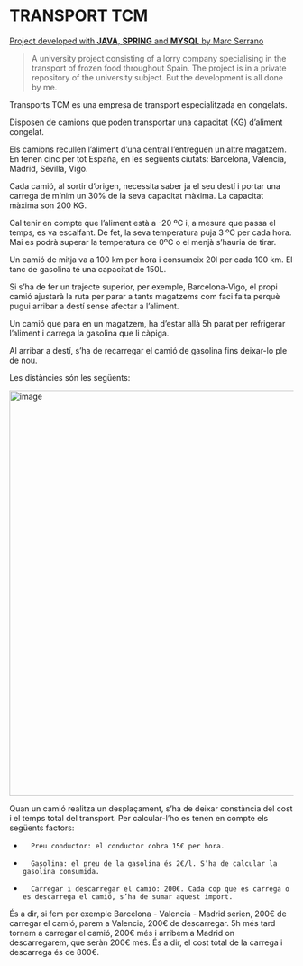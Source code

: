 # TRANSPORT TCM 

<ins>Project developed with **JAVA**, **SPRING** and **MYSQL** by Marc Serrano</ins>

> A university project consisting of a lorry company specialising in the transport of frozen food throughout Spain. 
The project is in a private repository of the university subject. But the development is all done by me. 

Transports TCM es una empresa de transport especialitzada en congelats. 
 
Disposen de camions que poden transportar una capacitat (KG) d’aliment congelat.

Els camions recullen l’aliment d’una central l’entreguen un altre magatzem. En tenen cinc per tot España, en les següents ciutats:
Barcelona, Valencia, Madrid, Sevilla, Vigo.

Cada camió, al sortir d’origen, necessita saber ja el seu destí i portar una carrega de mínim un 30% de la seva capacitat màxima. La capacitat màxima son 200 KG.
 
Cal tenir en compte que l’aliment està a -20 ºC i, a mesura que passa el temps, es va escalfant. De fet, la seva temperatura puja 3 ºC per cada hora. Mai es podrà superar la temperatura de 0ºC o el menjà s’hauria de tirar.
 
Un camió de mitja va a 100 km per hora i consumeix 20l per cada 100 km. El tanc de gasolina té una capacitat de 150L.
 
Si s’ha de fer un trajecte superior, per exemple, Barcelona-Vigo, el propi camió ajustarà la ruta per parar a tants magatzems com faci falta perquè pugui arribar a destí sense afectar a l’aliment.  
 
Un camió que para en un magatzem, ha d’estar allà 5h parat per refrigerar l’aliment i carrega la gasolina que li càpiga.
 
Al arribar a destí, s’ha de recarregar el camió de gasolina fins deixar-lo ple de nou.

Les distàncies són les següents:
 
 <img width="717" alt="image" src="https://github.com/user-attachments/assets/a69228f7-5115-4486-b88b-7fe80c8411f1" />

Quan un camió realitza un desplaçament, s’ha de deixar constància del cost i el temps total del transport. Per calcular-l’ho es tenen en compte els següents factors:
 
-   	Preu conductor: el conductor cobra 15€ per hora.
 
-   	Gasolina: el preu de la gasolina és 2€/l. S’ha de calcular la gasolina consumida.
 
-   	Carregar i descarregar el camió: 200€. Cada cop que es carrega o es descarrega el camió, s’ha de sumar aquest import. 

És a dir, si fem per exemple Barcelona - Valencia - Madrid serien, 200€ de carregar el camió, parem a Valencia, 200€ de descarregar. 5h més tard tornem a carregar el camió, 200€ més i arribem a Madrid on descarregarem, que seràn 200€ més. És a dir, el cost total de la carrega i descarrega és de 800€.
